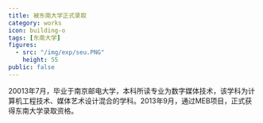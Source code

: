 ```yaml
---
title: 被东南大学正式录取
category: works
icon: building-o
tags: [东南大学]
figures:
  - src: "/img/exp/seu.PNG"
    height: 55
public: false
---
```


20013年7月，毕业于南京邮电大学，本科所读专业为数字媒体技术，该学科为计算机工程技术、媒体艺术设计混合的学科。2013年9月，通过MEB项目，正式获得东南大学录取资格。